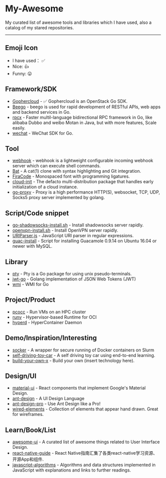 # My-Awesome

My curated list of awesome tools and libraries which I have used, also a catalog of my stared repositories.

-----

## Emoji Icon

- I have used： :white_check_mark:
- Nice: :+1:
- Funny: :stuck_out_tongue:

## Framework/SDK

- [Gophercloud](https://github.com/gophercloud/gophercloud) - :white_check_mark: Gophercloud is an OpenStack Go SDK.
- [Beego](https://github.com/astaxie/beego) - beego is used for rapid development of RESTful APIs, web apps and backend services in Go.
- [rpcx](https://github.com/smallnest/rpcx) - Faster multil-language bidirectional RPC framework in Go, like alibaba Dubbo and weibo Motan in Java, but with more features, Scale easily.
- [wechat](https://github.com/silenceper/wechat) - WeChat SDK for Go.

## Tool

- [webhook](https://github.com/adnanh/webhook) - webhook is a lightweight configurable incoming webhook server which can execute shell commands.
- [Bat](https://github.com/sharkdp/bat) - A cat(1) clone with syntax highlighting and Git integration.
- [FiraCode](https://github.com/tonsky/FiraCode) - Monospaced font with programming ligatures.
- [cloud-init](https://github.com/cloud-init/cloud-init) - The defacto multi-distribution package that handles early initialization of a cloud instance.
- [go-proxy](https://github.com/snail007/goproxy) - Proxy is a high performance HTTP(S), websocket, TCP, UDP, Socks5 proxy server implemented by golang.

## Script/Code snippet

- [go-shadowsocks-install.sh](https://gist.github.com/ansiz/101e876264699b42e07c00b9286f171b) - Install shadowsocks server rapidly.
- [openvpn-install.sh](https://gist.github.com/ansiz/c08098eaf5d666f04dbb2bb6425c4db9) - Install OpenVPN server rapidly.
- [URIParser.js](https://gist.github.com/ansiz/1575e41509a370b003fbe8b7ac1221c7) - JavaScript URI parser in regular expressions.
- [guac-install](https://github.com/MysticRyuujin/guac-install) - Script for installing Guacamole 0.9.14 on Ubuntu 16.04 or newer with MySQL.

## Library

- [pty](https://github.com/kr/pty) - Pty is a Go package for using unix pseudo-terminals.
- [jwt-go](https://github.com/dgrijalva/jwt-go) - Golang implementation of JSON Web Tokens (JWT)
- [wmi](https://github.com/StackExchange/wmi) - WMI for Go

## Project/Product

- [pcocc](https://github.com/cea-hpc/pcocc) - Run VMs on an HPC cluster
- [runv](https://github.com/hyperhq/runv) - Hypervisor-based Runtime for OCI
- [hyperd](https://github.com/hyperhq/hyperd) - HyperContainer Daemon

## Demo/Inspiration/Interesting

- [socker](https://github.com/unioslo/socker) - A wrapper for secure running of Docker containers on Slurm
- [self-driving-toy-car](https://github.com/experiencor/self-driving-toy-car) - A self driving toy car using end-to-end learning.
- [build-your-own-x](https://github.com/danistefanovic/build-your-own-x) - Build your own (insert technology here).

## Design/UI

- [material-ui](https://github.com/mui-org/material-ui) - React components that implement Google's Material Design.
- [ant-design](https://github.com/ant-design/ant-design) - A UI Design Language
- [ant-design-pro](https://github.com/ant-design/ant-design-pro) - Use Ant Design like a Pro!
- [wired-elements](https://github.com/wiredjs/wired-elements) - Collection of elements that appear hand drawn. Great for wireframes.

## Learn/Book/List

- [awesome-ui](https://github.com/tipoqueno/awesome-ui) - A curated list of awesome things related to User Interface Design.
- [react-native-guide](https://github.com/reactnativecn/react-native-guide) - React Native指南汇集了各类react-native学习资源、开源App和组件.
- [javascript-algorithms](https://github.com/trekhleb/javascript-algorithms) - Algorithms and data structures implemented in JavaScript with explanations and links to further readings.